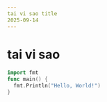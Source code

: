 ```yaml
---
tai vi sao title
2025-09-14
---
```

# tai vi sao


```go
import fmt
func main() {
  fmt.Println("Hello, World!")
}
```